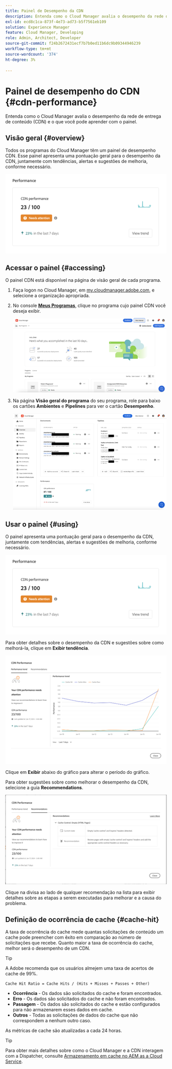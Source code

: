 ```yaml
---
title: Painel de Desempenho da CDN
description: Entenda como o Cloud Manager avalia o desempenho da rede de entrega de conteúdo (CDN) e o que você pode aprender com o painel.
exl-id: ecd8c1ca-873f-4e73-ad73-b5f7561eb109
solution: Experience Manager
feature: Cloud Manager, Developing
role: Admin, Architect, Developer
source-git-commit: f24b2672431ecf7b7b0ed11b6dc9b09344946239
workflow-type: tm+mt
source-wordcount: '374'
ht-degree: 3%

---
```


# Painel de desempenho do CDN {#cdn-performance}

Entenda como o Cloud Manager avalia o desempenho da rede de entrega de conteúdo (CDN) e o que você pode aprender com o painel.

## Visão geral {#overview}

Todos os programas do Cloud Manager têm um painel de desempenho CDN. Esse painel apresenta uma pontuação geral para o desempenho da CDN, juntamente com tendências, alertas e sugestões de melhoria, conforme necessário.

![Painel de desempenho da CDN](assets/cdn-performance-dashboard.png)

## Acessar o painel {#accessing}

O painel CDN está disponível na página de visão geral de cada programa.

1. Faça logon no Cloud Manager, em [my.cloudmanager.adobe.com](https://my.cloudmanager.adobe.com/), e selecione a organização apropriada.

1. No console **[Meus Programas](/help/implementing/cloud-manager/navigation.md#my-programs)**, clique no programa cujo painel CDN você deseja exibir.

   ![Página Meus programas](assets/my-programs.png)

1. Na página **Visão geral do programa** do seu programa, role para baixo os cartões **Ambientes** e **Pipelines** para ver o cartão **Desempenho**.

   ![Desempenho](assets/cdn-performance-overview.png)

## Usar o painel {#using}

O painel apresenta uma pontuação geral para o desempenho da CDN, juntamente com tendências, alertas e sugestões de melhoria, conforme necessário.

![Painel de desempenho da CDN](assets/cdn-performance-dashboard.png)

Para obter detalhes sobre o desempenho da CDN e sugestões sobre como melhorá-la, clique em **Exibir tendência**.

![Tendência de desempenho](assets/cdn-performance-trend.png)

Clique em **Exibir** abaixo do gráfico para alterar o período do gráfico.

Para obter sugestões sobre como melhorar o desempenho da CDN, selecione a guia **Recommendations**.

![Recomendações da CDN](assets/cdn-performance-recommendations.png)

Clique na divisa ao lado de qualquer recomendação na lista para exibir detalhes sobre as etapas a serem executadas para melhorar e a causa do problema.

## Definição de ocorrência de cache {#cache-hit}

A taxa de ocorrência do cache mede quantas solicitações de conteúdo um cache pode preencher com êxito em comparação ao número de solicitações que recebe. Quanto maior a taxa de ocorrência do cache, melhor será o desempenho de um CDN.

>[!TIP]
>
>A Adobe recomenda que os usuários almejem uma taxa de acertos de cache de 99%.

```text
Cache Hit Ratio = Cache Hits / (Hits + Misses + Passes + Other)
```

* **Ocorrência** - Os dados são solicitados do cache e foram encontrados.
* **Erro** - Os dados são solicitados do cache e não foram encontrados.
* **Passagem** - Os dados são solicitados do cache e estão configurados para não armazenarem esses dados em cache.
* **Outros** - Todas as solicitações de dados do cache que não correspondem a nenhum outro caso.

As métricas de cache são atualizadas a cada 24 horas.

>[!TIP]
>
>Para obter mais detalhes sobre como o Cloud Manager e a CDN interagem com a Dispatcher, consulte [Armazenamento em cache no AEM as a Cloud Service](/help/implementing/dispatcher/caching.md).
